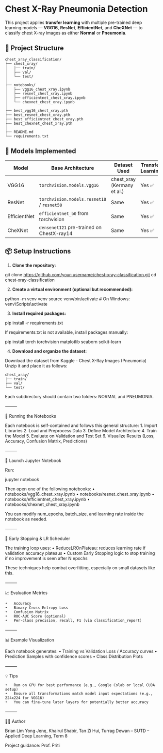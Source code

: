 # Chest X-Ray Pneumonia Detection

This project applies **transfer learning** with multiple pre-trained deep learning models — **VGG16**, **ResNet**, **EfficientNet**, and **CheXNet** — to classify chest X-ray images as either **Normal** or **Pneumonia**.

## 📁 Project Structure

```
chest_xray_classification/
├── chest_xray/
│   ├── train/
│   ├── val/
│   └── test/
│
├── notebooks/                       
│   ├── vgg16_chest_xray.ipynb
│   ├── resnet_chest_xray.ipynb
│   ├── efficientnet_chest_xray.ipynb
│   └── chexnet_chest_xray.ipynb
│
├── best_vgg16_chest_xray.pth
├── best_resnet_chest_xray.pth
├── best_efficientnet_chest_xray.pth
├── best_chexnet_chest_xray.pth
│
├── README.md
└── requirements.txt
```

## 📌 Models Implemented

| Model         | Base Architecture  | Dataset Used      | Transfer Learning | Final Layer Modifications |
|---------------|--------------------|-------------------|-------------------|----------------------------|
| VGG16         | `torchvision.models.vgg16` | chest_xray (Kermany et al.) | Yes ✅         | Fully Connected + Sigmoid |
| ResNet        | `torchvision.models.resnet18` / `resnet50` | Same | Yes ✅ | Replaced final FC layer |
| EfficientNet  | `efficientnet_b0` from torchvision | Same | Yes ✅ | Custom classifier |
| CheXNet       | `densenet121` pre-trained on ChestX-ray14 | Same | Yes ✅ | Custom classifier |


## 📦 Setup Instructions

1. **Clone the repository:**

git clone https://github.com/your-username/chest-xray-classification.git
cd chest-xray-classification

2. **Create a virtual environment (optional but recommended):**

python -m venv venv
source venv/bin/activate  # On Windows: venv\Scripts\activate

3. **Install required packages:**

pip install -r requirements.txt

If requirements.txt is not available, install packages manually:

pip install torch torchvision matplotlib seaborn scikit-learn

4. **Download and organize the dataset:**

Download the dataset from Kaggle - Chest X-Ray Images (Pneumonia)
Unzip it and place it as follows:
```
chest_xray/
├── train/
├── val/
└── test/
```
Each subdirectory should contain two folders: NORMAL and PNEUMONIA.

⸻

🚀 Running the Notebooks

Each notebook is self-contained and follows this general structure:
	1.	Import Libraries
	2.	Load and Preprocess Data
	3.	Define Model Architecture
	4.	Train the Model
	5.	Evaluate on Validation and Test Set
	6.	Visualize Results (Loss, Accuracy, Confusion Matrix, Predictions)

⸻

🔧 Launch Jupyter Notebook

Run:

jupyter notebook

Then open one of the following notebooks:
	•	notebooks/vgg16_chest_xray.ipynb
	•	notebooks/resnet_chest_xray.ipynb
	•	notebooks/efficientnet_chest_xray.ipynb
	•	notebooks/chexnet_chest_xray.ipynb

You can modify num_epochs, batch_size, and learning rate inside the notebook as needed.

⸻

🧠 Early Stopping & LR Scheduler

The training loop uses:
	•	ReduceLROnPlateau: reduces learning rate if validation accuracy plateaus
	•	Custom Early Stopping logic to stop training if no improvement is seen after N epochs

These techniques help combat overfitting, especially on small datasets like this.

⸻

📈 Evaluation Metrics

	•	Accuracy
	•	Binary Cross Entropy Loss
	•	Confusion Matrix
	•	ROC-AUC Score (optional)
	•	Per-class precision, recall, F1 (via classification_report)

⸻

📊 Example Visualization

Each notebook generates:
	•	Training vs Validation Loss / Accuracy curves
	•	Prediction Samples with confidence scores
	•	Class Distribution Plots

⸻

💡 Tips

	•	Run on GPU for best performance (e.g., Google Colab or local CUDA setup)
	•	Ensure all transformations match model input expectations (e.g., 224x224 for VGG16)
	•	You can fine-tune later layers for potentially better accuracy

⸻

🙋‍♂️ Author

Brian Lim Yong Jenq, Khairul Shabir, Tan Zi Hui, Turrag Dewan – SUTD – Applied Deep Learning, Term 8

Project guidance: Prof. Priti 
